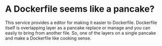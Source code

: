# A Dockerfile seems like a pancake?

This service provides a editor for making it easier to Dockerfile.
Dockerfile itself is overlapping layer as a pancake replace or manage and you can easily to bring from another file.
So, one of the layers on a single pancake and make a Dockerfile like cooking sense.
